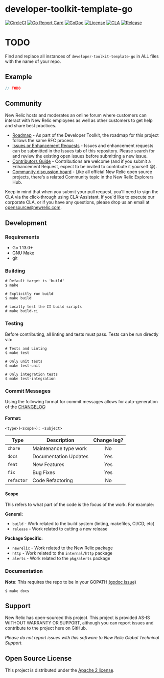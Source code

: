 # developer-toolkit-template-go

[![CircleCI](https://circleci.com/gh/newrelic/developer-toolkit-template-go.svg?style=svg)](https://circleci.com/gh/newrelic/developer-toolkit-template-go)
[![Go Report Card](https://goreportcard.com/badge/github.com/newrelic/developer-toolkit-template-go?style=flat-square)](https://goreportcard.com/report/github.com/newrelic/developer-toolkit-template-go)
[![GoDoc](https://godoc.org/github.com/newrelic/developer-toolkit-template-go?status.svg)](https://godoc.org/github.com/newrelic/developer-toolkit-template-go)
[![License](https://img.shields.io/badge/License-Apache%202.0-blue.svg)](https://github.com/newrelic/developer-toolkit-template-go/blob/master/LICENSE)
[![CLA](https://cla-assistant.io/readme/badge/newrelic/developer-toolkit-template-go)](https://cla-assistant.io/newrelic/developer-toolkit-template-go)
[![Release](https://img.shields.io/github/release/newrelic/developer-toolkit-template-go/all.svg)](https://github.com/newrelic/developer-toolkit-template-go/releases/latest)

# TODO

Find and replace all instances of `developer-toolkit-template-go` in ALL files
with the name of your repo.


## Example

```go
// TODO
```


## Community

New Relic hosts and moderates an online forum where customers can interact with New Relic employees as well as other customers to get help and share best practices. 

* [Roadmap](https://newrelic.github.io/developer-toolkit/roadmap/) - As part of the Developer Toolkit, the roadmap for this project follows the same RFC process
* [Issues or Enhancement Requests](https://github.com/newrelic/developer-toolkit-template-go/issues) - Issues and enhancement requests can be submitted in the Issues tab of this repository. Please search for and review the existing open issues before submitting a new issue.
* [Contributors Guide](CONTRIBUTING.md) - Contributions are welcome (and if you submit a Enhancement Request, expect to be invited to contribute it yourself :grin:).
* [Community discussion board](https://discuss.newrelic.com/c/build-on-new-relic/developer-toolkit) - Like all official New Relic open source projects, there's a related Community topic in the New Relic Explorers Hub.

Keep in mind that when you submit your pull request, you'll need to sign the CLA via the click-through using CLA-Assistant. If you'd like to execute our corporate CLA, or if you have any questions, please drop us an email at opensource@newrelic.com.


## Development

### Requirements

* Go 1.13.0+
* GNU Make
* git


### Building

```
# Default target is 'build'
$ make

# Explicitly run build
$ make build

# Locally test the CI build scripts
# make build-ci
```


### Testing

Before contributing, all linting and tests must pass.  Tests can be run directly via:

```
# Tests and Linting
$ make test

# Only unit tests
$ make test-unit

# Only integration tests
$ make test-integration
```

### Commit Messages

Using the following format for commit messages allows for auto-generation of
the [CHANGELOG](CHANGELOG.md):

#### Format:

`<type>(<scope>): <subject>`

| Type | Description | Change log? |
|------| ----------- | :---------: |
| `chore` | Maintenance type work | No |
| `docs` | Documentation Updates | Yes |
| `feat` | New Features | Yes |
| `fix`  | Bug Fixes | Yes |
| `refactor` | Code Refactoring | No |

#### Scope

This refers to what part of the code is the focus of the work.  For example:

**General:**

* `build` - Work related to the build system (linting, makefiles, CI/CD, etc)
* `release` - Work related to cutting a new release

**Package Specific:**

* `newrelic` - Work related to the New Relic package
* `http` - Work related to the `internal/http` package
* `alerts` - Work related to the `pkg/alerts` package



### Documentation

**Note:** This requires the repo to be in your GOPATH [(godoc issue)](https://github.com/golang/go/issues/26827)

```
$ make docs
```


## Support

New Relic has open-sourced this project. This project is provided AS-IS WITHOUT WARRANTY OR SUPPORT, although you can report issues and contribute to the project here on GitHub.

_Please do not report issues with this software to New Relic Global Technical Support._


## Open Source License

This project is distributed under the [Apache 2 license](LICENSE).
